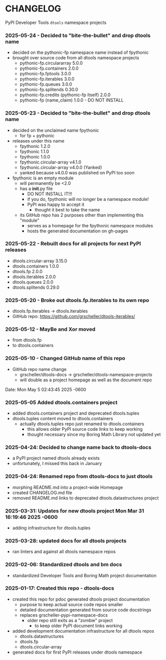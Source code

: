 # CHANGELOG

PyPI Developer Tools `dtools` namespace projects

### 2025-05-24 - Decided to "bite-the-bullet" and drop dtools name

- decided on the pythonic-fp namespace name instead of fpythonic 
- brought over source code from all dtools namespace projects
  - pythonic-fp.circulararray 5.0.0
  - pythonic-fp.containers 2.0.0
  - pythonic-fp.fptools 3.0.0
  - pythonic-fp.iterables 3.0.0
  - pythonic-fp.queues 3.0.0
  - pythonic-fp.splitends 0.30.0
  - pythonic-fp.credits (pythonic-fp itself) 2.0.0
  - pythonic-fp (name_claim) 1.0.0 - DO NOT INSTALL


### 2025-05-23 - Decided to "bite-the-bullet" and drop dtools name

- decided on the unclaimed name fpythonic
  - for fp + pythonic
- releases under this name
  - fpythonic 1.2.0
  - fpythonic 1.1.0
  - fpythonic 1.0.0
  - fpythonic.circular-array v4.1.0
  - fpythonic.circular-array v4.0.0 (Yanked)
  - yanked because v4.0.0 was published on PyPI too soon
- fpythonic is an empty module
  - will permanently be <2.0
  - has a __init__.py file
    - DO NOT INSTALL IT!!!
    - if you do, fpythonic will no longer be a namespace module!
    - PyPI was happy to accept it
      - thought it best to take the name
  - its GitHub repo has 2 purposes other than implementing this "module"
    - serves as a homepage for the fpythonic namespace modules
    - hosts the generated documentation on gh-pages

### 2025-05-22 - Rebuilt docs for all projects for next PyPI releases

- dtools.circular-array 3.15.0
- dtools.containers 1.0.0
- dtools.fp 2.0.0
- dtools.iterables 2.0.0
- dtools.queues 2.0.0
- dtools.splitends 0.29.0

### 2025-05-20 - Broke out dtools.fp.iterables to its own repo

- dtools.fp.iterables -> dtools.iterables
- GitHub repo: https://github.com/grscheller/dtools-iterables/

### 2025-05-12 - MayBe and Xor moved

- from dtools.fp
- to dtools.containers

### 2025-05-10 - Changed GitHub name of this repo
    
- GitHub repo name change
  - grscheller/dtools-docs -> grscheller/dtools-namespace-projects
  - will double as a project homepage as well as the document repo

Date:   Mon May 5 02:43:45 2025 -0600

### 2025-05-05 Added dtools.containers project

- added dtools.containers project and deprecated dtools.tuples
- dtools.tuples content moved to dtools.containers
  - actually dtools.tuples repo just renamed to dtools.containers
    - this allows older PyPI source code links to keep working
    - thought necessary since my Boring Math Library not updated yet

### 2025-04-24: Decided to change name back to dtools-docs
    
- a PyPI project named dtools already exists
- unfortunately, I missed this back in January

### 2025-04-24: Renamed repo from dtools-docs to just dtools
    
- morphing README.md into a project-wide Homepage
- created CHANGELOG.md file
- removed README.md links to deprecated dtools.datastructures project

### 2025-03-31: Updates for new dtools project   Mon Mar 31 16:19:46 2025 -0600

- adding infrastructure for dtools.tuples

### 2025-03-28: updated docs for all dtools projects

- ran linters and against all dtools namespace repos

### 2025-02-06: Standardized dtools and bm docs

- standardized Developer Tools and Boring Math project documentation

### 2025-01-17: Created this repo - dtools-docs

- created this repo for pdoc generated dtools project documentation
  - purpose to keep actual source code repos smaller
  - detailed documentation generated from source code docstrings
  - replaces grscheller-pypi-namespace-docs 
    - older repo still exits as a "zombie" project
      - to keep older PyPI document links working
- added development documentation infrastructure for all dtools repos
  - dtools.datastructures
  - dtools.fp
  - dtools.circular-array
- generated docs for first PyPI releases under dtools namespace
